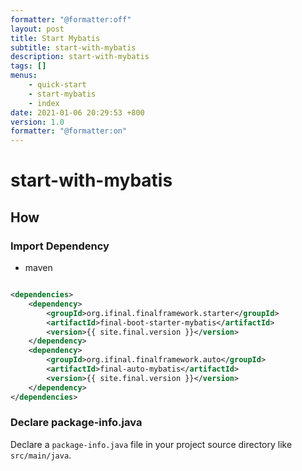 ```yaml
---
formatter: "@formatter:off"
layout: post
title: Start Mybatis
subtitle: start-with-mybatis 
description: start-with-mybatis 
tags: [] 
menus: 
    - quick-start
    - start-mybatis
    - index
date: 2021-01-06 20:29:53 +800 
version: 1.0
formatter: "@formatter:on"
---
```


# start-with-mybatis

## How

### Import Dependency

* maven

```xml

<dependencies>
    <dependency>
        <groupId>org.ifinal.finalframework.starter</groupId>
        <artifactId>final-boot-starter-mybatis</artifactId>
        <version>{{ site.final.version }}</version>
    </dependency>
    <dependency>
        <groupId>org.ifinal.finalframework.auto</groupId>
        <artifactId>final-auto-mybatis</artifactId>
        <version>{{ site.final.version }}</version>
    </dependency>
</dependencies>
```

### Declare package-info.java

Declare a `package-info.java` file in your project source directory like `src/main/java`.

